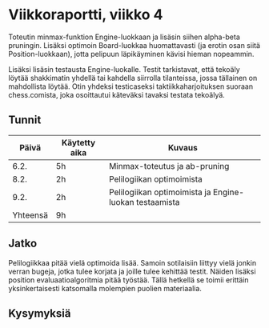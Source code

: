 # Viikkoraportti, viikko 4

Toteutin minmax-funktion Engine-luokkaan ja lisäsin siihen alpha-beta pruningin. Lisäksi optimoin Board-luokkaa huomattavasti (ja erotin osan siitä Position-luokkaan), jotta pelipuun läpikäyminen kävisi hieman nopeammin. 

Lisäksi lisäsin testausta Engine-luokalle. Testit tarkistavat, että tekoäly löytää shakkimatin yhdellä tai kahdella siirrolla tilanteissa, jossa tällainen on mahdollista löytää. Otin yhdeksi testicaseksi taktiikkaharjoituksen suoraan chess.comista, joka osoittautui käteväksi tavaksi testata tekoälyä. 

## Tunnit

| Päivä | Käytetty aika | Kuvaus |
| ----- | ------------- | ------ |
| 6.2.  | 5h            | Minmax-toteutus ja ab-pruning |
| 8.2.  | 2h            | Pelilogiikan optimoimista |
| 9.2.  | 2h            | Pelilogiikan optimoimista ja Engine-luokan testaamista |
| Yhteensä | 9h         |        |

## Jatko

Pelilogiikkaa pitää vielä optimoida lisää. Samoin sotilaisiin liittyy vielä jonkin verran bugeja, jotka tulee korjata ja joille tulee kehittää testit. Näiden lisäksi position evaluaatioalgoritmia pitää työstää. Tällä hetkellä se toimii erittäin yksinkertaisesti katsomalla molempien puolien materiaalia. 

## Kysymyksiä